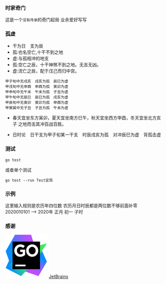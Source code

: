 ### 时家奇门

这是一个`没有传承`的奇门起局 业余爱好写写


### 孤虚

- 干为日　支为辰
- 孤:也名空亡,十干不到之地
- 虚:与孤相冲的地支
- 孤:空亡之辰，十干神煞不到之地。无吉无凶。
- 虚:流亡之辰，配于戊己而归中宫。

```
甲子旬中无戌亥　戌亥为孤　辰巳为虚
甲戌旬中无申酉　申酉为孤　寅卯为虚
甲申旬中无午未　午未为孤　子丑为虚
甲午旬中无辰巳　辰巳为孤　戌亥为虚
甲辰旬中无寅卯　寅卯为孤　申酉为虚
甲寅巽中无子丑　子丑为孤　午未为虚
```

- 春天宜坐东方寅卯，夏天宜坐南方巳午，秋天宜坐西方申酉，冬天宜坐北方亥子 之地而击其冲百战百胜。

- 日时论　日干支为甲子旬某一干支　时辰戌亥为孤　对冲辰巳为虚　背孤击虚

### 测试

```golang
go test 
```
或者单个测试
```golang
go test --run Test定局
```

### 示例

这里输入规则是农历年四位数 农历月日时辰都是两位数不够前面补零
2020010101 --> 2020年 正月 初一 子时


### 感谢

![](docs/goland.svg)[JetBrains](https://www.jetbrains.com/?from=https:/github.com/Aquarian-Age/sjqm)

